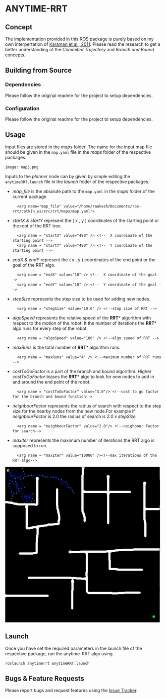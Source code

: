 # ANYTIME-RRT
## Concept

The implementation provided in this ROS package is purely based on my own interpertation of [Karaman et al., 2011](https://ttic.edu/ripl/publications/karaman11.pdf). Please read the research to get a better understanding of the *Commited Trajectory* and *Branch and Bound* concepts. 

## Building from Source

### Dependencies

Please follow the original readme for the project to setup dependencies.

### Configuration

Please follow the original readme for the project to setup dependencies.

## Usage

Input files are stored in the *maps* folder. The name for the input map file should be given in the  `map.yaml` file in the *maps* folder of the respective packages.

	image: map3.png

Inputs to the *planner*  node can by given by simple editing the  `anytimeRRT.launch` file in the *launch* folder of the respective packages.

* *map_file* is the absolute path to the  `map.yaml` in the *maps* folder of the current package.

		<arg name="map_file" value="/home/raakesh/Documents/ros-rrt/catkin_ws/src/rrt/maps/map.yaml">

* *startX & startY*  represent the ( x , y ) coordinates of the starting point or the root of the RRT tree.

		<arg name = "startX" value="480" /> <!--  X coordinate of the starting point -->
		<arg name = "startY" value="480" /> <!--  Y coordinate of the starting point -->

* *endX & endY*  represent the ( x , y ) coordinates of the end point or the goal of the RRT algo.

		<arg name = "endX" value="10" /> <!--  X coordinate of the goal -->
		<arg name = "endY" value="10" /> <!--  Y coordinate of the goal -->

* *stepSize* represents the step size to be used for adding new nodes.

		<arg name = "stepSize" value="10.0" /> <!--step size of RRT -->
* *algoSpeed* represents the relative speed of the **RRT*** algorithm with respect to the motion of the robot. It the number of iterations the **RRT*** algo runs for every step of the robot.

        <arg name = "algoSpeed" value="100" /> <!--algo speed of RRT -->
* *maxRuns* is the total number of **RRT*** algorithm runs. 

        <arg name = "maxRuns" value="4" /> <!--maximum number of RRT runs -->
* *costToGoFactor* is a part of the branch and bound algorithm. Higher *costToGoFactor* biases the **RRT*** algo to look for new nodes to add in and around the end point of the robot.

        <arg name = "costToGoFactor" value="3.0"/> <!--cost to go factor for the branch and bound function-->
* *neighbourFactor* represents the radius of search with respect to the step size for the nearby nodes from the new node.For example if *neighbourFactor* is 2.0 the radius of search is *2.0 x stepSize*

		<arg name = "neighbourFactor" value="2.0"/> <!--neighbour Factor for search-->
* *maxIter* represents the maximum number of iterations the RRT algo is supposed to run.

		<arg name = "maxIter" value="10000" /><!--max iterations of the RRT algo-->

![atRRT](anytimerrt/doc/atRRT.gif)

## Launch
Once you have set the required parameters in the launch file of the respective package, run the anytime-RRT algo using

	roslaunch anytimerrt anytimeRRT.launch

## Bugs & Feature Requests

Please report bugs and request features using the [Issue Tracker](https://github.com/anybotics/grid_map/issues).

[ROS]: http://www.ros.org
[RViz]: http://wiki.ros.org/rviz
[Eigen]: http://eigen.tuxfamily.org
[OpenCV]: http://opencv.org/
[nav_msgs/OccupancyGrid]: http://docs.ros.org/api/nav_msgs/html/msg/OccupancyGrid.html
